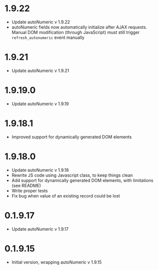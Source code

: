 # 1.9.22

- Update autoNumeric v 1.9.22
- autoNumeric fields now automatically initialize after AJAX requests.
Manual DOM modification (through JavaScript) must still trigger `refresh_autonumeric` event manually

# 1.9.21

- Update autoNumeric v 1.9.21

# 1.9.19.0

- Update autoNumeric v 1.9.19

# 1.9.18.1

- Improved support for dynamically generated DOM elements

# 1.9.18.0

- Update autoNumeric v 1.9.18
- Rewrite JS code using Javascript class, to keep things clean
- Add support for dynamically generated DOM elements, with limitations (see README)
- Write proper tests
- Fix bug when value of an existing record could be lost

# 0.1.9.17

- Update autoNumeric v 1.9.17

# 0.1.9.15

- Initial version, wrapping autoNumeric v 1.9.15